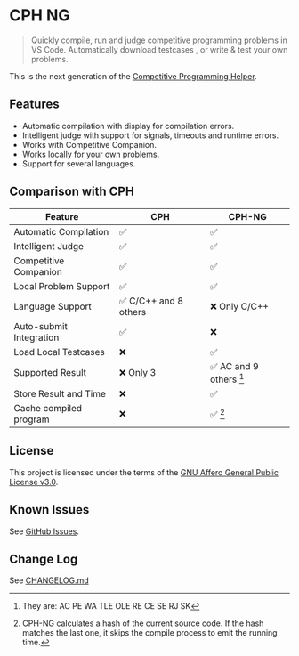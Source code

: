 # CPH NG

> Quickly compile, run and judge competitive programming problems in VS Code. Automatically download testcases , or write & test your own problems.

This is the next generation of the [Competitive Programming Helper](https://github.com/agrawal-d/cph).

## Features

- Automatic compilation with display for compilation errors.
- Intelligent judge with support for signals, timeouts and runtime errors.
- Works with Competitive Companion.
- Works locally for your own problems.
- Support for several languages.

## Comparison with CPH

| Feature                 | CPH                  | CPH-NG                 |
| ----------------------- | -------------------- | ---------------------- |
| Automatic Compilation   | ✅                    | ✅                      |
| Intelligent Judge       | ✅                    | ✅                      |
| Competitive Companion   | ✅                    | ✅                      |
| Local Problem Support   | ✅                    | ✅                      |
| Language Support        | ✅ C/C++ and 8 others | ❌ Only C/C++           |
| Auto-submit Integration | ✅                    | ❌                      |
| Load Local Testcases    | ❌                    | ✅                      |
| Supported Result        | ❌ Only 3             | ✅ AC and 9 others [^1] |
| Store Result and Time   | ❌                    | ✅                      |
| Cache compiled program  | ❌                    | ✅ [^2]                 |

[^1]: They are: AC PE WA TLE OLE RE CE SE RJ SK
[^2]: CPH-NG calculates a hash of the current source code.
      If the hash matches the last one, it skips the compile process to emit the running time.

## License

This project is licensed under the terms of the [GNU Affero General Public License v3.0](https://github.com/langningchen/cph-ng/blob/main/LICENSE).

## Known Issues

See [GitHub Issues](https://github.com/langningchen/cph-ng/issues).

## Change Log

See [CHANGELOG.md](https://github.com/langningchen/cph-ng/blob/main/CHANGELOG.md)
